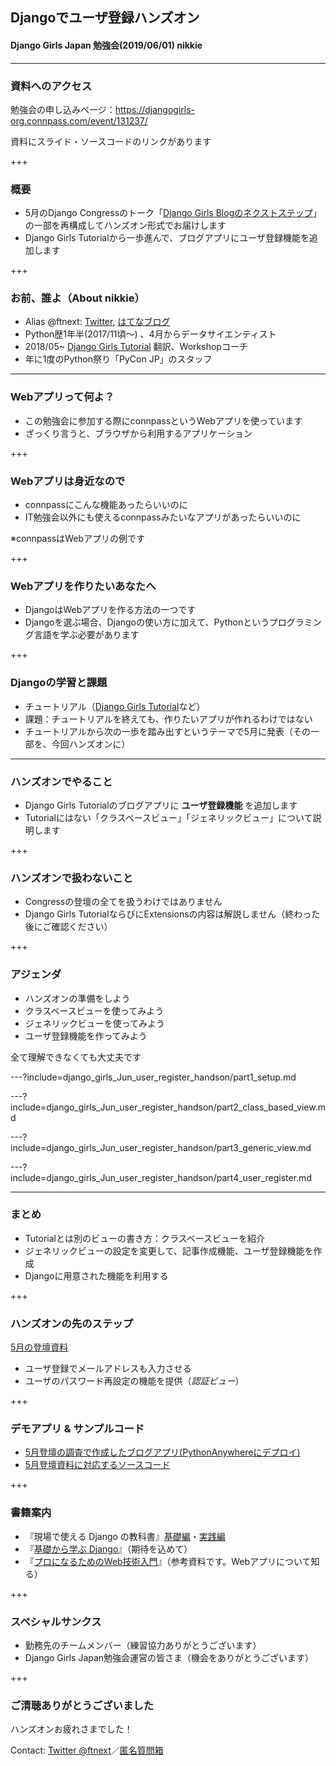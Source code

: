 ## Djangoでユーザ登録ハンズオン
#### Django Girls Japan 勉強会(2019/06/01) nikkie

---

### 資料へのアクセス

勉強会の申し込みページ：https://djangogirls-org.connpass.com/event/131237/

資料にスライド・ソースコードのリンクがあります

+++

### 概要

- 5月のDjango Congressのトーク「[Django Girls Blogのネクストステップ](https://gitpitch.com/ftnext/2019_slides/master?p=django_congress_2019_blog_next_step)」の一部を再構成してハンズオン形式でお届けします
- Django Girls Tutorialから一歩進んで、ブログアプリにユーザ登録機能を追加します

+++

### お前、誰よ（About nikkie）

- Alias @ftnext: [Twitter](https://twitter.com/ftnext), [はてなブログ](http://nikkie-ftnext.hatenablog.com/)
- Python歴1年半(2017/11頃〜) 、4月からデータサイエンティスト
- 2018/05~ [Django Girls Tutorial](https://tutorial.djangogirls.org/ja/) 翻訳、Workshopコーチ
- 年に1度のPython祭り「PyCon JP」のスタッフ

---

### Webアプリって何よ？

- この勉強会に参加する際にconnpassというWebアプリを使っています
- ざっくり言うと、ブラウザから利用するアプリケーション

+++

### Webアプリは身近なので

- connpassにこんな機能あったらいいのに
- IT勉強会以外にも使えるconnpassみたいなアプリがあったらいいのに

※connpassはWebアプリの例です

+++

### Webアプリを作りたいあなたへ

- DjangoはWebアプリを作る方法の一つです
- Djangoを選ぶ場合、Djangoの使い方に加えて、Pythonというプログラミング言語を学ぶ必要があります

+++

### Djangoの学習と課題

- チュートリアル（[Django Girls Tutorial](https://tutorial.djangogirls.org/ja/)など）
- 課題：チュートリアルを終えても、作りたいアプリが作れるわけではない
- チュートリアルから次の一歩を踏み出すというテーマで5月に発表（その一部を、今回ハンズオンに）

---

### ハンズオンでやること

- Django Girls Tutorialのブログアプリに **ユーザ登録機能** を追加します
- Tutorialにはない「クラスベースビュー」「ジェネリックビュー」について説明します

+++

### ハンズオンで扱わないこと

- Congressの登壇の全てを扱うわけではありません
- Django Girls TutorialならびにExtensionsの内容は解説しません（終わった後にご確認ください）

+++

### アジェンダ

- ハンズオンの準備をしよう
- クラスベースビューを使ってみよう
- ジェネリックビューを使ってみよう
- ユーザ登録機能を作ってみよう

全て理解できなくても大丈夫です

---?include=django_girls_Jun_user_register_handson/part1_setup.md

---?include=django_girls_Jun_user_register_handson/part2_class_based_view.md

---?include=django_girls_Jun_user_register_handson/part3_generic_view.md

---?include=django_girls_Jun_user_register_handson/part4_user_register.md

---

### まとめ

- Tutorialとは別のビューの書き方：クラスベースビューを紹介
- ジェネリックビューの設定を変更して、記事作成機能、ユーザ登録機能を作成
- Djangoに用意された機能を利用する

+++

### ハンズオンの先のステップ

[5月の登壇資料](https://gitpitch.com/ftnext/2019_slides/master?p=django_congress_2019_blog_next_step)

- ユーザ登録でメールアドレスも入力させる
- ユーザのパスワード再設定の機能を提供（*認証ビュー*）

+++

### デモアプリ & サンプルコード

- [5月登壇の調査で作成したブログアプリ(PythonAnywhereにデプロイ)](https://ftnext.pythonanywhere.com/)
- [5月登壇資料に対応するソースコード](https://github.com/ftnext/nextstep_djangogirls_tutorial)

+++

### 書籍案内

- 『現場で使える Django の教科書』[基礎編](https://www.amazon.co.jp/dp/4802094744)・[実践編](https://www.amazon.co.jp/dp/B07L3DRGBT/)
- 『[基礎から学ぶ Django](https://www.amazon.co.jp/dp/486354247X/)』（期待を込めて）
- 『[プロになるためのWeb技術入門](https://www.amazon.co.jp/dp/4774142352)』（参考資料です。Webアプリについて知る）

+++

### スペシャルサンクス

- 勤務先のチームメンバー（練習協力ありがとうございます）
- Django Girls Japan勉強会運営の皆さま（機会をありがとうございます）

+++

### ご清聴ありがとうございました

ハンズオンお疲れさまでした！

Contact: [Twitter @ftnext](https://twitter.com/ftnext)／[匿名質問箱](https://peing.net/ja/ftnext)
